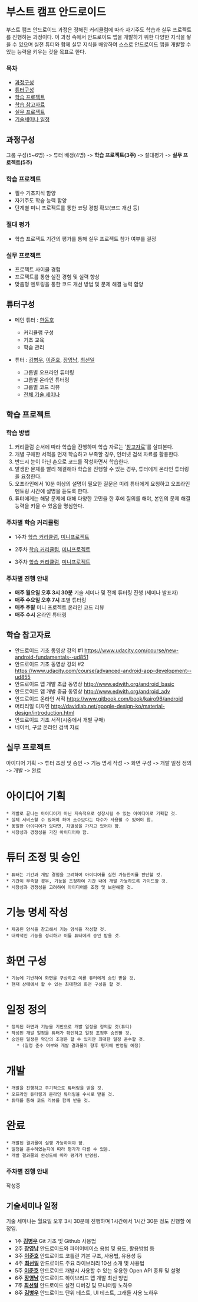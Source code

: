 # 부스트 캠프 안드로이드
부스트 캠프 안드로이드 과정은 정해진 커리큘럼에 따라 자기주도 학습과 실무 프로젝트를 진행하는 과정이다.
이 과정 속에서 안드로이드 앱을 개발하기 위한 다양한 지식을 쌓을 수 있으며 실전 튜터와 함께 실무 지식을 배양하여
스스로 안드로이드 앱을 개발할 수 있는 능력을 키우는 것을 목표로 한다.

### 목차

* [과정구성](#과정구성)
* [튜터구성](#튜터구성)
* [학습 프로젝트](#학습프로젝트)
* [학습 참고자료](#학습참고자료)
* [실무 프로젝트](#실무프로젝트)
* [기술세미나 일정](#기술세미나일정)


<a name="과정구성"></a>
## 과정구성
그룹 구성(5~6명) -> 튜터 배정(4명) -> **학습 프로젝트(3주)** ->  절대평가 -> **실무 프로젝트(5주)**

### 학습 프로젝트
* 필수 기초지식 함양
* 자기주도 학습 능력 함양
* 단계별 미니 프로젝트를 통한 코딩 경험 확보(코드 개선 등)

### 절대 평가
* 학습 프로젝트 기간의 평가를 통해 실무 프로젝트 참가 여부를 결정

### 실무 프로젝트
* 프로젝트 사이클 경험
* 프로젝트를 통한 실전 경험 및 실력 향상
* 맞춤형 멘토링을 통한 코드 개선 방법 및 문제 해결 능력 함양


<a name="튜터구성"></a>
## 튜터구성

* 메인 튜터 : [한동호](docs/한동호.md)
    * 커리큘럼 구성
    * 기초 교육
    * 학습 관리
    
* 튜터 :  [김병우](docs/김병우.md), [이준호](docs/이준호.md), [장영남](docs/장영남.md), [최선일](docs/최선일.md)
    * 그룹별 오프라인 튜터링
    * 그룹별 온라인 튜터링
    * 그룹별 코드 리뷰
    * [전체 기술 세미나](#기술세미나일정)
  



<a name="학습프로젝트"></a>
## 학습 프로젝트

### 학습 방법
1. 커리큘럼 순서에 따라 학습을 진행하며 학습 자료는 '[참고자료](#학습참고자료)'를 살펴본다.
2. 개별 구매한 서적을 먼저 학습하고 부족할 경우, 인터넷 검색 자료를 활용한다.
3. 반드시 눈이 아닌 손으로 코드를 작성하면서 학습한다.
4. 발생한 문제를 빨리 해결해야 학습을 진행할 수 있는 경우, 튜터에게 온라인 튜터링을 요청한다.
5. 오프라인에서 10분 이상의 설명이 필요한 질문은 미리 튜터에게 요청하고 오프라인 멘토링 시간에 설명을 듣도록 한다.
6. 튜터에게는 해당 문제에 대해 다양한 고민을 한 후에 질의를 해야, 본인의 문제 해결 능력을 키울 수 있음을 명심한다.


### 주차별 학습 커리큘럼
* 1주차 [학습 커리큘럼](docs/안드로이드1주차.md),  [미니프로젝트](docs/안드로이드1주차프로젝트.md)

* 2주차 [학습 커리큘럼](docs/안드로이드2주차.md),  [미니프로젝트](docs/안드로이드2주차프로젝트.md)

* 3주차 [학습 커리큘럼](docs/안드로이드3주차.md),  [미니프로젝트](docs/안드로이드3주차프로젝트.md)

### 주차별 진행 안내
* **매주 월요일 오후 3시 30분** 기술 세미나 및 전체 튜터링 진행 (세미나 발표자)
* **매주 수요일 오후 7시** 조별 튜터링
* **매주 주말** 미니 프로젝트 온라인 코드 리뷰
* **매주 수시** 온라인 튜터링

<a name="학습참고자료"></a>
## 학습 참고자료
* 안드로이드 기초 동영상 강의 #1 https://www.udacity.com/course/new-android-fundamentals--ud851 
* 안드로이드 기초 동영상 강의 #2 https://www.udacity.com/course/advanced-android-app-development--ud855 
* 안드로이드 앱 개발 초급 동영상 http://www.edwith.org/android_basic
* 안드로이드 앱 개발 중급 동영상 http://www.edwith.org/android_adv
* 안드로이드 온라인 서적 https://www.gitbook.com/book/kairo96/android
* 머티리얼 디자인 http://davidlab.net/google-design-ko/material-design/introduction.html
* 안드로이드 기초 서적(시중에서 개별 구매)
* 네이버, 구글 온라인 검색 자료


<a name="실무프로젝트"></a>
## 실무 프로젝트
아이디어 기획 -> 튜터 조정 및 승인 -> 기능 명세 작성 -> 화면 구성 -> 개발 일정 정의 -> 개발 -> 완료

# 아이디어 기획
    * 개발로 끝나는 아이디어가 아닌 지속적으로 성장시킬 수 있는 아이디어로 기획할 것.
    * 실제 서비스할 수 있어야 하며 소수보다는 다수가 사용할 수 있어야 함.
    * 동일한 아이디어가 있다면, 차별성을 가지고 있어야 함.
    * 시장성과 경쟁성을 가진 아이디어야 함.
 
# 튜터 조정 및 승인
    * 튜터는 기간과 개발 경험을 고려하여 아이디어를 실현 가능한지를 판단할 것.
    * 기간이 부족할 경우, 기능을 조정하여 기간 내에 개발 가능하도록 가이드할 것.
    * 시장성과 경쟁성을 고려하여 아이디어를 조정 및 보완해줄 것.

# 기능 명세 작성
    * 제공된 양식을 참고해서 기능 양식을 작성할 것.
    * 대략적인 기능을 정리하고 이를 튜터에게 승인 받을 것.

# 화면 구성
    * 기능에 기반하여 화면을 구상하고 이를 튜터에게 승인 받을 것.
    * 현재 상태에서 할 수 있는 최대한의 화면 구성을 할 것.
 
# 일정 정의
    * 정의된 화면과 기능을 기반으로 개발 일정을 정의할 것(튜티)
    * 작성된 개발 일정을 튜터가 확인하고 일정 조정후 승인할 것.
    * 승인된 일정은 약간의 조정은 할 수 있지만 최대한 일정 준수할 것.
        * (일정 준수 여부와 개발 결과물이 향후 평가에 반영될 예정)
    
# 개발
    * 개발을 진행하고 주기적으로 튜터링을 받을 것.
    * 오프라인 튜터링과 온라인 튜터링을 수시로 받을 것.
    * 튜터를 통해 코드 리뷰를 함께 받을 것.

# 완료
    * 개발된 결과물이 실행 가능하여야 함.
    * 일정을 준수하였는지에 따라 평가가 다를 수 있음.
    * 개발 결과물의 완성도에 따라 평가가 반영됨.

### 주차별 진행 안내
작성중


<a name="기술세미나일정"></a>
## 기술세미나 일정
기술 세미나는 월요일 오후 3시 30분에 진행하며 1시간에서 1시간 30분 정도 진행할 예정임.

* 1주 **[김병우](docs/김병우.md)** Git 기초 및 Github 사용법
* 2주 **[장영남](docs/장영남.md)** 안드로이드와 파이어베이스 용법 및 용도, 활용방법 등
* 3주 **[이준호](docs/이준호.md)** 안드로이드 코틀린 기본 구조, 사용법, 유용성 등
* 4주 **[최선일](docs/최선일.md)** 안드로이드 주요 라이브러리 10선 소개 및 사용법
* 5주 **[이준호](docs/이준호.md)** 안드로이드 개발시 사용할 수 있는 유용한 Open API 종류 및 설명
* 6주 **[장영남](docs/장영남.md)** 안드로이드 하이브리드 앱 개발 최신 방법
* 7주 **[최선일](docs/최선일.md)** 안드로이드 실전 디버깅 및 모니터링 노하우
* 8주 **[김병우](docs/김병우.md)** 안드로이드 단위 테스트, UI 테스트, 그래들 사용 노하우
